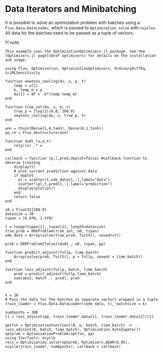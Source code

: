 # Data Iterators and Minibatching

It is possible to solve an optimization problem with batches using a `Flux.Data.DataLoader`, which is passed to `Optimization.solve` with `ncycles`. All data for the batches need to be passed as a tuple of vectors.

!!! note

    This example uses the OptimizationOptimisers.jl package. See the 
    [Optimisers.jl page](@ref optimisers) for details on the installation and usage.

```@example
using Flux, Optimization, OptimizationOptimisers, OrdinaryDiffEq, SciMLSensitivity

function newtons_cooling(du, u, p, t)
    temp = u[1]
    k, temp_m = p
    du[1] = dT = -k*(temp-temp_m)
end

function true_sol(du, u, p, t)
    true_p = [log(2)/8.0, 100.0]
    newtons_cooling(du, u, true_p, t)
end

ann = Chain(Dense(1,8,tanh), Dense(8,1,tanh))
pp,re = Flux.destructure(ann)

function dudt_(u,p,t)
    re(p)(u) .* u
end

callback = function (p,l,pred;doplot=false) #callback function to observe training
    display(l)
    # plot current prediction against data
    if doplot
      pl = scatter(t,ode_data[1,:],label="data")
      scatter!(pl,t,pred[1,:],label="prediction")
      display(plot(pl))
    end
    return false
end

u0 = Float32[200.0]
datasize = 30
tspan = (0.0f0, 1.5f0)

t = range(tspan[1], tspan[2], length=datasize)
true_prob = ODEProblem(true_sol, u0, tspan)
ode_data = Array(solve(true_prob, Tsit5(), saveat=t))

prob = ODEProblem{false}(dudt_, u0, tspan, pp)

function predict_adjoint(fullp, time_batch)
    Array(solve(prob, Tsit5(), p = fullp, saveat = time_batch))
end

function loss_adjoint(fullp, batch, time_batch)
    pred = predict_adjoint(fullp,time_batch)
    sum(abs2, batch .- pred), pred
end


k = 10
# Pass the data for the batches as separate vectors wrapped in a tuple
train_loader = Flux.Data.DataLoader((ode_data, t), batchsize = k)

numEpochs = 300
l1 = loss_adjoint(pp, train_loader.data[1], train_loader.data[2])[1]

optfun = OptimizationFunction((θ, p, batch, time_batch) -> loss_adjoint(θ, batch, time_batch), Optimization.AutoZygote())
optprob = OptimizationProblem(optfun, pp)
using IterTools: ncycle
res1 = Optimization.solve(optprob, Optimisers.ADAM(0.05), ncycle(train_loader, numEpochs), callback = callback)
```
